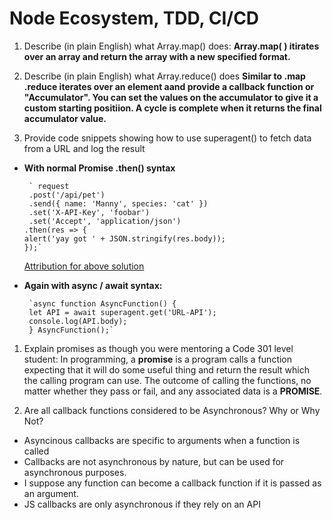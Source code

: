 # Node Ecosystem, TDD, CI/CD

1. Describe (in plain English) what Array.map() does: **Array.map( ) itirates over an array and return the array with a new specified format.**

1. Describe (in plain English) what Array.reduce() does **Similar to .map .reduce iterates over an element aand provide a callback function or "Accumulator". You can set the values on the accumulator to give it a custom starting positiion. A cycle is complete when it returns the final accumulator value.**

1. Provide code snippets showing how to use superagent() to fetch data from a URL and log the result
 - **With normal Promise .then() syntax**

        ` request
        .post('/api/pet')
        .send({ name: 'Manny', species: 'cat' })
        .set('X-API-Key', 'foobar')
        .set('Accept', 'application/json')
       .then(res => {
       alert('yay got ' + JSON.stringify(res.body));
       });` 
    
    [Attribution for above solution](https://visionmedia.github.io/superagent/)

 - **Again with async / await syntax:**

        `async function AsyncFunction() {
        let API = await superagent.get('URL-API');
        console.log(API.body);
        } AsyncFunction();`

1. Explain promises as though you were mentoring a Code 301 level student:
In programming, a **promise** is a program calls a function expecting that it will do some useful thing and return the result which the calling program can use. 
The outcome of calling the functions, no matter whether they pass or fail, and any associated data is a **PROMISE**.

1. Are all callback functions considered to be Asynchronous? Why or Why Not?
- Asyncinous callbacks are specific to arguments when a function is called
-  Callbacks are not asynchronous by nature, but can be used for asynchronous purposes.
- I suppose any function can become a callback function if it is passed as an argument.
- JS callbacks are only asynchronous if they rely on an API 
